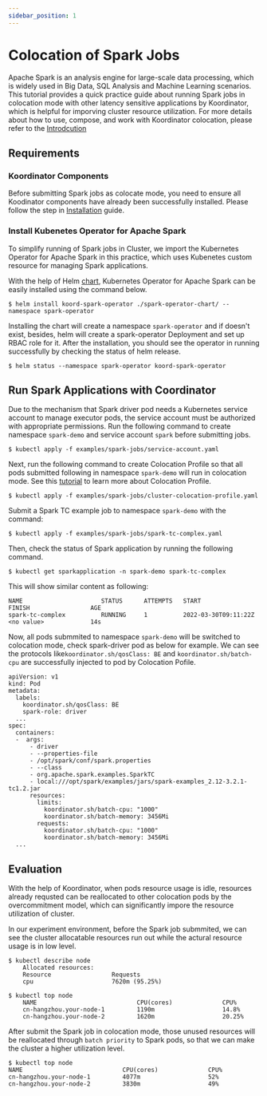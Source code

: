 ```yaml
---
sidebar_position: 1
---
```


# Colocation of Spark Jobs
Apache Spark is an analysis engine for large-scale data processing, which is widely used in Big Data, SQL Analysis and Machine Learning scenarios. This tutorial provides a quick practice guide about running Spark jobs in colocation mode with other latency sensitive applications by Koordinator, which is helpful for imporving cluster resource utilization. For more details about how to use, compose, and work with Koordinator colocation, please refer to the [Introdcution](../)

## Requirements
### Koordinator Components
Before submitting Spark jobs as colocate mode, you need to ensure all Koodinator components have already been successfully installed. Please follow the step in [Installation](../installation) guide.

### Install Kubenetes Operator for Apache Spark 
To simplify running of Spark jobs in Cluster, we import the Kubernetes Operator for Apache Spark in this practice, which uses Kubenetes custom resource for managing Spark applications.

With the help of Helm [chart](https://github.com/koordinator-sh/koordinator/tree/main/examples/spark-operator-chart), Kubernetes Operator for Apache Spark can be easily installed using the command below.
```
$ helm install koord-spark-operator ./spark-operator-chart/ --namespace spark-operator
```

Installing the chart will create a namespace `spark-operator` and if doesn't exist, besides, helm will create a spark-operator Deployment and set up RBAC role for it. After the installation, you should see the operator in running successfully by checking the status of helm release.
```
$ helm status --namespace spark-operator koord-spark-operator
```

## Run Spark Applications with Coordinator
Due to the mechanism that Spark driver pod needs a Kubernetes service account to manage executor pods, the service account must be authorized with appropriate permissions. Run the following command to create namespace `spark-demo` and service account `spark` before submitting jobs.
```
$ kubectl apply -f examples/spark-jobs/service-account.yaml
```

Next, run the following command to create Colocation Profile so that all pods submitted following in namespace `spark-demo` will run in colocation mode. See this [tutorial](../user-manuals/colocation-profile) to learn more about Colocation Profile.
```
$ kubectl apply -f examples/spark-jobs/cluster-colocation-profile.yaml
```

Submit a Spark TC example job to namespace `spark-demo` with the command:
```
$ kubectl apply -f examples/spark-jobs/spark-tc-complex.yaml
```

Then, check the status of Spark application by running the following command.
```
$ kubectl get sparkapplication -n spark-demo spark-tc-complex
```

This will show similar content as following:
```
NAME                      STATUS      ATTEMPTS   START                    FINISH                 AGE
spark-tc-complex          RUNNING     1          2022-03-30T09:11:22Z     <no value>             14s
```
Now, all pods submmited to namespace `spark-demo` will be switched to colocation mode, check spark-driver pod as below for example. We can see the protocols like`koordinator.sh/qosClass: BE` and `koordinator.sh/batch-cpu` are successfully injected to pod by Colocation Pofile.
```
apiVersion: v1
kind: Pod
metadata:
  labels:
  	koordinator.sh/qosClass: BE
	spark-role: driver
  ...
spec:
  containers:
  -  args:
	  - driver
	  - --properties-file
	  - /opt/spark/conf/spark.properties
	  - --class
	  - org.apache.spark.examples.SparkTC
	  - local:///opt/spark/examples/jars/spark-examples_2.12-3.2.1-tc1.2.jar
   	  resources:
		limits:
		  koordinator.sh/batch-cpu: "1000"
		  koordinator.sh/batch-memory: 3456Mi
		requests:
		  koordinator.sh/batch-cpu: "1000"
		  koordinator.sh/batch-memory: 3456Mi
  ...
```

## Evaluation
With the help of Koordinator, when pods resource usage is idle, resources already requsted can be reallocated to other colocation pods by the overcommitment model, which can significantly impore the resource utilization of cluster.

In our experiment environment, before the Spark job submmited, we can see the cluster allocatable resources run out while the actural resource usage is in low level.
```
$ kubectl describe node
    Allocated resources:
    Resource                 Requests
    cpu                      7620m (95.25%)
  
$ kubectl top node
    NAME                      		CPU(cores)         		CPU%
    cn-hangzhou.your-node-1   		1190m         			14.8%
    cn-hangzhou.your-node-2   		1620m         			20.25%
```

After submit the Spark job in colocation mode, those unused resources will be reallocated through `batch priority` to Spark pods, so that we can make the cluster a higher utilization level.
```
$ kubectl top node
NAME                      		CPU(cores)   		    CPU%
cn-hangzhou.your-node-1   		4077m         			52%
cn-hangzhou.your-node-2   		3830m         			49%
```